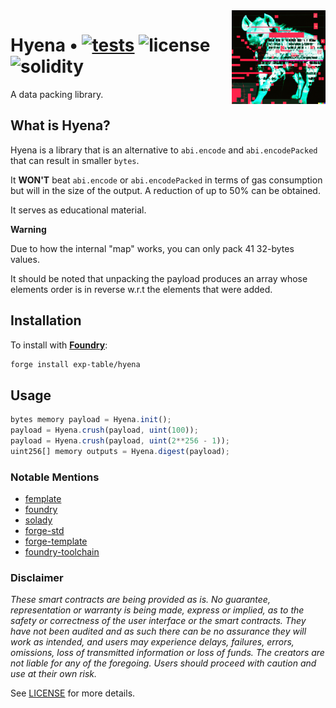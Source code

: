 <img align="right" width="150" height="150" top="100" src="./public/readme.png">

# Hyena • [![tests](https://github.com/exp-table/hyena/actions/workflows/ci.yml/badge.svg?label=tests)](https://github.com/exp-table/hyena/actions/workflows/ci.yml) ![license](https://img.shields.io/github/license/refcell/femplate?label=license) ![solidity](https://img.shields.io/badge/solidity-^0.8.17-lightgrey)

A data packing library.

## What is Hyena?

Hyena is a library that is an alternative to `abi.encode` and `abi.encodePacked` that can result in smaller `bytes`.


It **WON'T** beat `abi.encode` or `abi.encodePacked` in terms of gas consumption but will in the size of the output. A reduction of up to 50% can be obtained.

It serves as educational material.

**Warning**

Due to how the internal "map" works, you can only pack 41 32-bytes values.

It should be noted that unpacking the payload produces an array whose elements order is in reverse w.r.t the elements that were added.

## Installation

To install with [**Foundry**](https://github.com/gakonst/foundry):

```sh
forge install exp-table/hyena
```

## Usage

```js
bytes memory payload = Hyena.init();
payload = Hyena.crush(payload, uint(100));
payload = Hyena.crush(payload, uint(2**256 - 1));
uint256[] memory outputs = Hyena.digest(payload);
```

### Notable Mentions

- [femplate](https://github.com/refcell/femplate)
- [foundry](https://github.com/foundry-rs/foundry)
- [solady](https://github.com/vectorized/solady)
- [forge-std](https://github.com/brockelmore/forge-std)
- [forge-template](https://github.com/foundry-rs/forge-template)
- [foundry-toolchain](https://github.com/foundry-rs/foundry-toolchain)

### Disclaimer

_These smart contracts are being provided as is. No guarantee, representation or warranty is being made, express or implied, as to the safety or correctness of the user interface or the smart contracts. They have not been audited and as such there can be no assurance they will work as intended, and users may experience delays, failures, errors, omissions, loss of transmitted information or loss of funds. The creators are not liable for any of the foregoing. Users should proceed with caution and use at their own risk._

See [LICENSE](./LICENSE) for more details.
